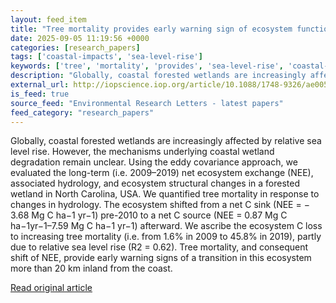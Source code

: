 ```yaml
---
layout: feed_item
title: "Tree mortality provides early warning sign of ecosystem functional transition in coastal freshwater forested wetlands"
date: 2025-09-05 11:19:56 +0000
categories: [research_papers]
tags: ['coastal-impacts', 'sea-level-rise']
keywords: ['tree', 'mortality', 'provides', 'sea-level-rise', 'coastal-impacts']
description: "Globally, coastal forested wetlands are increasingly affected by relative sea level rise"
external_url: http://iopscience.iop.org/article/10.1088/1748-9326/ae0057
is_feed: true
source_feed: "Environmental Research Letters - latest papers"
feed_category: "research_papers"
---
```


Globally, coastal forested wetlands are increasingly affected by relative sea level rise. However, the mechanisms underlying coastal wetland degradation remain unclear. Using the eddy covariance approach, we evaluated the long-term (i.e. 2009–2019) net ecosystem exchange (NEE), associated hydrology, and ecosystem structural changes in a forested wetland in North Carolina, USA. We quantified tree mortality in response to changes in hydrology. The ecosystem shifted from a net C sink (NEE = − 3.68 Mg C ha−1 yr−1) pre-2010 to a net C source (NEE = 0.87 Mg C ha−1yr−1–7.59 Mg C ha−1 yr−1) afterward. We ascribe the ecosystem C loss to increasing tree mortality (i.e. from 1.6% in 2009 to 45.8% in 2019), partly due to relative sea level rise (R2 = 0.62). Tree mortality, and consequent shift of NEE, provide early warning signs of a transition in this ecosystem more than 20 km inland from the coast.

[Read original article](http://iopscience.iop.org/article/10.1088/1748-9326/ae0057)
